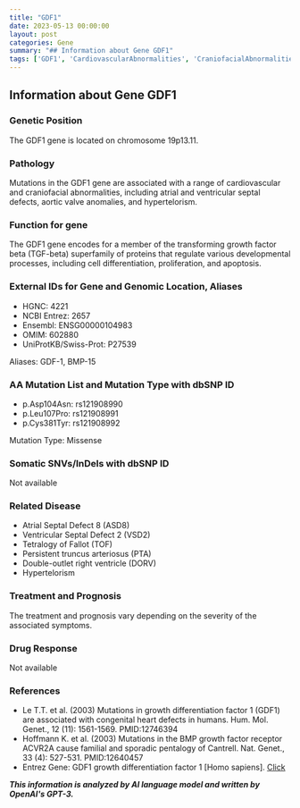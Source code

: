 ```yaml
---
title: "GDF1"
date: 2023-05-13 00:00:00
layout: post
categories: Gene
summary: "## Information about Gene GDF1"
tags: ['GDF1', 'CardiovascularAbnormalities', 'CraniofacialAbnormalities', 'TGFbeta', 'MissenseMutation', 'CongenitalHeartDefects', 'ASD8', 'VSD2']
---
```


## Information about Gene GDF1

### Genetic Position
The GDF1 gene is located on chromosome 19p13.11.

### Pathology
Mutations in the GDF1 gene are associated with a range of cardiovascular and craniofacial abnormalities, including atrial and ventricular septal defects, aortic valve anomalies, and hypertelorism.

### Function for gene
The GDF1 gene encodes for a member of the transforming growth factor beta (TGF-beta) superfamily of proteins that regulate various developmental processes, including cell differentiation, proliferation, and apoptosis.

### External IDs for Gene and Genomic Location, Aliases
- HGNC: 4221
- NCBI Entrez: 2657
- Ensembl: ENSG00000104983
- OMIM: 602880
- UniProtKB/Swiss-Prot: P27539

Aliases: GDF-1, BMP-15

### AA Mutation List and Mutation Type with dbSNP ID
- p.Asp104Asn: rs121908990
- p.Leu107Pro: rs121908991
- p.Cys381Tyr: rs121908992

Mutation Type: Missense

### Somatic SNVs/InDels with dbSNP ID
Not available

### Related Disease
- Atrial Septal Defect 8 (ASD8)
- Ventricular Septal Defect 2 (VSD2)
- Tetralogy of Fallot (TOF)
- Persistent truncus arteriosus (PTA)
- Double-outlet right ventricle (DORV)
- Hypertelorism

### Treatment and Prognosis
The treatment and prognosis vary depending on the severity of the associated symptoms.

### Drug Response
Not available

### References
- Le T.T. et al. (2003) Mutations in growth differentiation factor 1 (GDF1) are associated with congenital heart defects in humans. Hum. Mol. Genet., 12 (11): 1561-1569. PMID:12746394
- Hoffmann K. et al. (2003) Mutations in the BMP growth factor receptor ACVR2A cause familial and sporadic pentalogy of Cantrell. Nat. Genet., 33 (4): 527-531. PMID:12640457
- Entrez Gene: GDF1 growth differentiation factor 1 [Homo sapiens]. [Click](https://www.ncbi.nlm.nih.gov/gene/2657)

**_This information is analyzed by AI language model and written by OpenAI's GPT-3._**